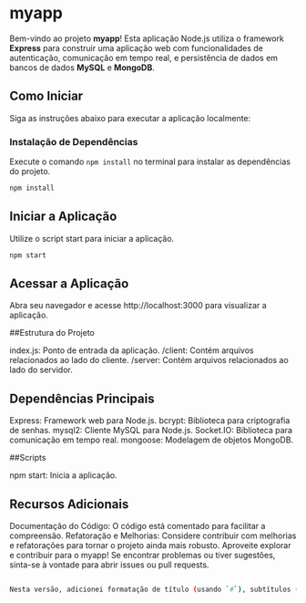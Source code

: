# myapp

Bem-vindo ao projeto **myapp**! Esta aplicação Node.js utiliza o framework **Express** para construir uma aplicação web com funcionalidades de autenticação, comunicação em tempo real, e persistência de dados em bancos de dados **MySQL** e **MongoDB**.

## Como Iniciar

Siga as instruções abaixo para executar a aplicação localmente:

### Instalação de Dependências

Execute o comando `npm install` no terminal para instalar as dependências do projeto.

```bash
npm install

````
## Iniciar a Aplicação
Utilize o script start para iniciar a aplicação.

`````bash
npm start
`````

## Acessar a Aplicação


Abra seu navegador e acesse http://localhost:3000 para visualizar a aplicação.

##Estrutura do Projeto


index.js: Ponto de entrada da aplicação.
/client: Contém arquivos relacionados ao lado do cliente.
/server: Contém arquivos relacionados ao lado do servidor.


## Dependências Principais

Express: Framework web para Node.js.
bcrypt: Biblioteca para criptografia de senhas.
mysql2: Cliente MySQL para Node.js.
Socket.IO: Biblioteca para comunicação em tempo real.
mongoose: Modelagem de objetos MongoDB.

##Scripts

npm start: Inicia a aplicação.


## Recursos Adicionais


Documentação do Código: O código está comentado para facilitar a compreensão.
Refatoração e Melhorias: Considere contribuir com melhorias e refatorações para tornar o projeto ainda mais robusto.
Aproveite explorar e contribuir para o myapp! Se encontrar problemas ou tiver sugestões, sinta-se à vontade para abrir issues ou pull requests.


````bash

Nesta versão, adicionei formatação de título (usando `#`), subtítulos (usando `##`), e formatação de código para melhorar a legibilidade. Certifique-se de manter esta estrutura ao adicionar mais informações ao seu `README.md` no futuro.
``````
